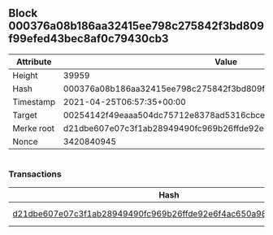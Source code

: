 ## Block 000376a08b186aa32415ee798c275842f3bd809f99efed43bec8af0c79430cb3

Attribute | Value
--- | ---
Height | 39959
Hash | 000376a08b186aa32415ee798c275842f3bd809f99efed43bec8af0c79430cb3
Timestamp | 2021-04-25T06:57:35+00:00
Target | 00254142f49eaaa504dc75712e8378ad5316cbcead634704b3734b6271167cc4
Merke root | d21dbe607e07c3f1ab28949490fc969b26ffde92e6f4ac650a98b5b0b43f7cc8
Nonce | 3420840945

```

```

### Transactions

Hash | Amount
--- | ---
[d21dbe607e07c3f1ab28949490fc969b26ffde92e6f4ac650a98b5b0b43f7cc8](d21dbe607e07c3f1ab28949490fc969b26ffde92e6f4ac650a98b5b0b43f7cc8.md) | 10.00000000 SKEPTI 
